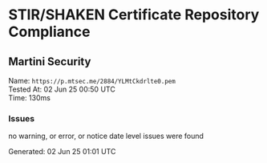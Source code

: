 # STIR/SHAKEN Certificate Repository Compliance

## Martini Security

Name: `https://p.mtsec.me/2884/YLMtCkdrlte0.pem`\
Tested At: 02 Jun 25 00:50 UTC\
Time: 130ms

### Issues

no warning, or error, or notice date level issues were found

Generated: 02 Jun 25 01:01 UTC